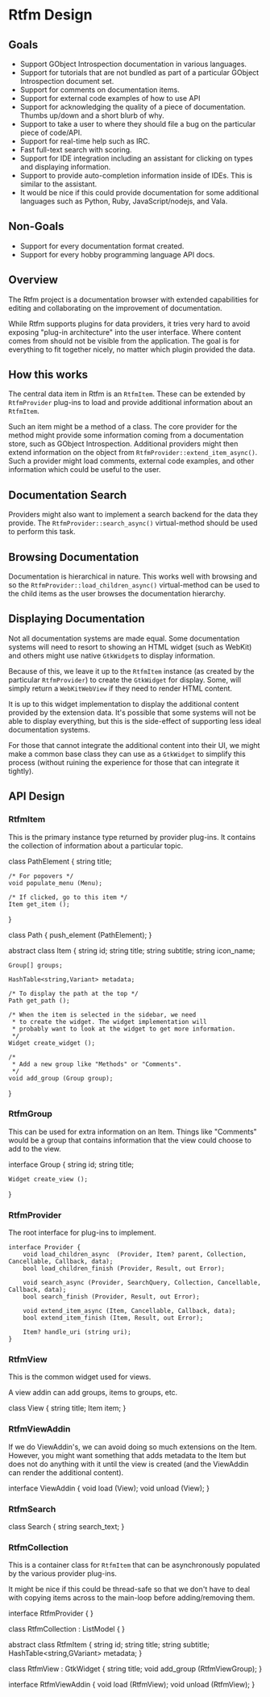 # Rtfm Design

## Goals

 * Support GObject Introspection documentation in various languages.
 * Support for tutorials that are not bundled as part of a particular
   GObject Introspection document set.
 * Support for comments on documentation items.
 * Support for external code examples of how to use API
 * Support for acknowledging the quality of a piece of documentation.
   Thumbs up/down and a short blurb of why.
 * Support to take a user to where they should file a bug on the
   particular piece of code/API.
 * Support for real-time help such as IRC.
 * Fast full-text search with scoring.
 * Support for IDE integration including an assistant for clicking on
   types and displaying information.
 * Support to provide auto-completion information inside of IDEs.
   This is similar to the assistant.
 * It would be nice if this could provide documentation for some additional
   languages such as Python, Ruby, JavaScript/nodejs, and Vala.

## Non-Goals

 * Support for every documentation format created.
 * Support for every hobby programming language API docs.

## Overview

The Rtfm project is a documentation browser with extended capabilities for
editing and collaborating on the improvement of documentation.

While Rtfm supports plugins for data providers, it tries very hard to avoid
exposing "plug-in architecture" into the user interface. Where content comes
from should not be visible from the application. The goal is for everything
to fit together nicely, no matter which plugin provided the data.

## How this works

The central data item in Rtfm is an `RtfmItem`. These can be extended by
`RtfmProvider` plug-ins to load and provide additional information about
an `RtfmItem`.

Such an item might be a method of a class. The core provider for the method
might provide some information coming from a documentation store, such as
GObject Introspection. Additional providers might then extend information on
the object from `RtfmProvider::extend_item_async()`. Such a provider might
load comments, external code examples, and other information which could
be useful to the user.

## Documentation Search

Providers might also want to implement a search backend for the data they
provide. The `RtfmProvider::search_async()` virtual-method should be used
to perform this task.

## Browsing Documentation

Documentation is hierarchical in nature. This works well with browsing and
so the `RtfmProvider::load_children_async()` virtual-method can be used
to the child items as the user browses the documentation hierarchy.

## Displaying Documentation

Not all documentation systems are made equal. Some documentation systems will
need to resort to showing an HTML widget (such as WebKit) and others might
use native `GtkWidget`s to display information.

Because of this, we leave it up to the `RtfmItem` instance (as created by
the particular `RtfmProvider`) to create the `GtkWidget` for display. Some,
will simply return a `WebKitWebView` if they need to render HTML content.

It is up to this widget implementation to display the additional content
provided by the extension data. It's possible that some systems will not
be able to display everything, but this is the side-effect of supporting less
ideal documentation systems.

For those that cannot integrate the additional content into their UI,
we might make a common base class they can use as a `GtkWidget` to simplify
this process (without ruining the experience for those that can integrate it
tightly).




## API Design

### RtfmItem

This is the primary instance type returned by provider plug-ins. It contains
the collection of information about a particular topic.

class PathElement {
	string title;

	/* For popovers */
	void populate_menu (Menu);

	/* If clicked, go to this item */
	Item get_item ();
}

class Path {
	push_element (PathElement);
}

abstract class Item {
	string id;
	string title;
	string subtitle;
	string icon_name;

	Group[] groups;

	HashTable<string,Variant> metadata;

	/* To display the path at the top */
	Path get_path ();

	/* When the item is selected in the sidebar, we need
	 * to create the widget. The widget implementation will
	 * probably want to look at the widget to get more information.
	 */
	Widget create_widget ();

	/*
	 * Add a new group like "Methods" or "Comments".
	 */
	void add_group (Group group);
}

### RtfmGroup

This can be used for extra information on an Item. Things like "Comments"
would be a group that contains information that the view could choose
to add to the view.

interface Group {
	string id;
	string title;

	Widget create_view ();
}

### RtfmProvider

The root interface for plug-ins to implement.

```
interface Provider {
	void load_children_async  (Provider, Item? parent, Collection, Cancellable, Callback, data);
	bool load_children_finish (Provider, Result, out Error);

	void search_async (Provider, SearchQuery, Collection, Cancellable, Callback, data);
	bool search_finish (Provider, Result, out Error);

	void extend_item_async (Item, Cancellable, Callback, data);
	bool extend_item_finish (Item, Result, out Error);

	Item? handle_uri (string uri);
}
```

### RtfmView

This is the common widget used for views.

A view addin can add groups, items to groups, etc.

class View {
	string title;
	Item item;
}

### RtfmViewAddin

If we do ViewAddin's, we can avoid doing so much extensions on the
Item. However, you might want something that adds metadata to the
Item but does not do anything with it until the view is created (and
the ViewAddin can render the additional content).

interface ViewAddin {
	void load   (View);
	void unload (View);
}

### RtfmSearch

class Search {
	string search_text;
}

### RtfmCollection

This is a container class for `RtfmItem` that can be asynchronously populated
by the various provider plug-ins.

It might be nice if this could be thread-safe so that we don't have to deal
with copying items across to the main-loop before adding/removing them.





interface RtfmProvider {
}

class RtfmCollection<RtfmItem> : ListModel {
}

abstract class RtfmItem {
  string id;
  string title;
  string subtitle;
  HashTable<string,GVariant> metadata;
}

class RtfmView : GtkWidget {
  string title;
  void add_group (RtfmViewGroup);
}

interface RtfmViewAddin {
  void load (RtfmView);
  void unload (RtfmView);
}
